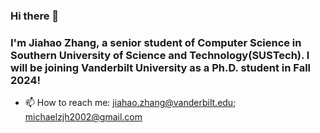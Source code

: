 ### Hi there 👋
### I'm Jiahao Zhang, a senior student of Computer Science in Southern University of Science and Technology(SUSTech). I will be joining Vanderbilt University as a Ph.D. student in Fall 2024!

<!--
**MichaelZhangJiahao/MichaelZhangJiahao** is a ✨ _special_ ✨ repository because its `README.md` (this file) appears on your GitHub profile.

Here are some ideas to get you started:

- 🔭 I’m currently working on ...
- 👯 I’m looking to collaborate on ...
- 🤔 I’m looking for help with ...
- 💬 Ask me about ...
- 😄 Pronouns: ...
- ⚡ Fun fact: ...
- 🌱 I’m currently working on Automated Program Repair with LLMs.
-->


- 📫 How to reach me: jiahao.zhang@vanderbilt.edu; michaelzjh2002@gmail.com

<!--
![Michael's GitHub stats](https://github-readme-stats.vercel.app/api?username=MichaelZhangJiahao&show_icons=true&theme=radical)
-->
